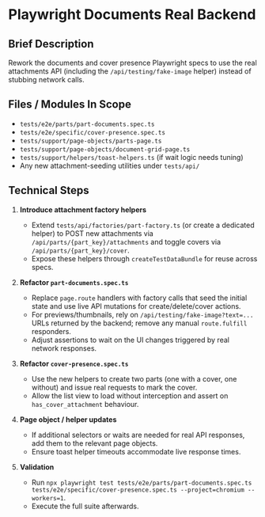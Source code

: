 # Playwright Documents Real Backend

## Brief Description
Rework the documents and cover presence Playwright specs to use the real attachments API (including the `/api/testing/fake-image` helper) instead of stubbing network calls.

## Files / Modules In Scope
- `tests/e2e/parts/part-documents.spec.ts`
- `tests/e2e/specific/cover-presence.spec.ts`
- `tests/support/page-objects/parts-page.ts`
- `tests/support/page-objects/document-grid-page.ts`
- `tests/support/helpers/toast-helpers.ts` (if wait logic needs tuning)
- Any new attachment-seeding utilities under `tests/api/`

## Technical Steps
1. **Introduce attachment factory helpers**
   - Extend `tests/api/factories/part-factory.ts` (or create a dedicated helper) to POST new attachments via `/api/parts/{part_key}/attachments` and toggle covers via `/api/parts/{part_key}/cover`.
   - Expose these helpers through `createTestDataBundle` for reuse across specs.

2. **Refactor `part-documents.spec.ts`**
   - Replace `page.route` handlers with factory calls that seed the initial state and use live API mutations for create/delete/cover actions.
   - For previews/thumbnails, rely on `/api/testing/fake-image?text=...` URLs returned by the backend; remove any manual `route.fulfill` responders.
   - Adjust assertions to wait on the UI changes triggered by real network responses.

3. **Refactor `cover-presence.spec.ts`**
   - Use the new helpers to create two parts (one with a cover, one without) and issue real requests to mark the cover.
   - Allow the list view to load without interception and assert on `has_cover_attachment` behaviour.

4. **Page object / helper updates**
   - If additional selectors or waits are needed for real API responses, add them to the relevant page objects.
   - Ensure toast helper timeouts accommodate live response times.

5. **Validation**
   - Run `npx playwright test tests/e2e/parts/part-documents.spec.ts tests/e2e/specific/cover-presence.spec.ts --project=chromium --workers=1`.
   - Execute the full suite afterwards.
